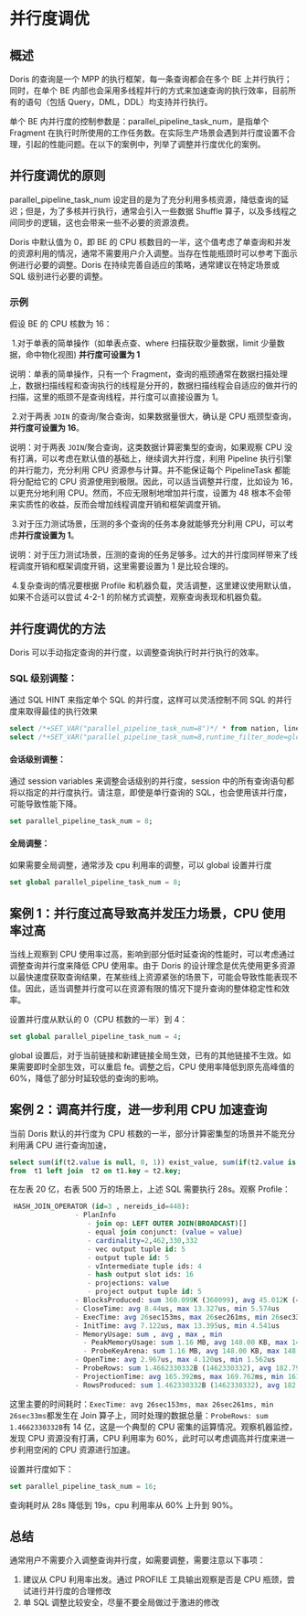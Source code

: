 # 并行度调优

## 概述

Doris 的查询是一个 MPP 的执行框架，每一条查询都会在多个 BE 上并行执行；同时，在单个 BE 内部也会采用多线程并行的方式来加速查询的执行效率，目前所有的语句（包括 Query，DML，DDL）均支持并行执行。

单个 BE 内并行度的控制参数是：parallel_pipeline_task_num，是指单个 Fragment 在执行时所使用的工作任务数。在实际生产场景会遇到并行度设置不合理，引起的性能问题。在以下的案例中，列举了调整并行度优化的案例。



## **并行度调优的原则**

parallel_pipeline_task_num 设定目的是为了充分利用多核资源，降低查询的延迟；但是，为了多核并行执行，通常会引入一些数据 Shuffle 算子，以及多线程之间同步的逻辑，这也会带来一些不必要的资源浪费。

Doris 中默认值为 0，即 BE 的 CPU 核数目的一半，这个值考虑了单查询和并发的资源利用的情况，通常不需要用户介入调整。当存在性能瓶颈时可以参考下面示例进行必要的调整。Doris 在持续完善自适应的策略，通常建议在特定场景或 SQL 级别进行必要的调整。

### **示例**

假设 BE 的 CPU 核数为 16：

​	1.对于单表的简单操作（如单表点查、where 扫描获取少量数据，limit 少量数据，命中物化视图) **并行度可设置为 1**

说明：单表的简单操作，只有一个 Fragment，查询的瓶颈通常在数据扫描处理上，数据扫描线程和查询执行的线程是分开的，数据扫描线程会自适应的做并行的扫描，这里的瓶颈不是查询线程，并行度可以直接设置为 1。

​	2.对于两表 `JOIN` 的查询/聚合查询，如果数据量很大，确认是 CPU 瓶颈型查询，**并行度可设置为 16**。

说明：对于两表 `JOIN`/聚合查询，这类数据计算密集型的查询，如果观察 CPU 没有打满，可以考虑在默认值的基础上，继续调大并行度，利用 Pipeline 执行引擎的并行能力，充分利用 CPU 资源参与计算。并不能保证每个 PipelineTask 都能将分配给它的 CPU 资源使用到极限。因此，可以适当调整并行度，比如设为 16，以更充分地利用 CPU。然而，不应无限制地增加并行度，设置为 48 根本不会带来实质性的收益，反而会增加线程调度开销和框架调度开销。

​	3.对于压力测试场景，压测的多个查询的任务本身就能够充分利用 CPU，可以考虑**并行度设置为 1**。

说明：对于压力测试场景，压测的查询的任务足够多。过大的并行度同样带来了线程调度开销和框架调度开销，这里需要设置为 1 是比较合理的。

​	4.复杂查询的情况要根据 Profile 和机器负载，灵活调整，这里建议使用默认值，如果不合适可以尝试 4-2-1 的阶梯方式调整，观察查询表现和机器负载。



## **并行度调优的方法**

Doris 可以手动指定查询的并行度，以调整查询执行时并行执行的效率。

### **SQL 级别调整：**

通过 SQL HINT 来指定单个 SQL 的并行度，这样可以灵活控制不同 SQL 的并行度来取得最佳的执行效果

```SQL
select /*+SET_VAR("parallel_pipeline_task_num=8")*/ * from nation, lineitem where lineitem.l_suppkey = nation.n_nationkey
select /*+SET_VAR("parallel_pipeline_task_num=8,runtime_filter_mode=global")*/ * from nation, lineitem where lineitem.l_suppkey = nation.n_nationkey
```

#### **会话级别调整：**

通过 session variables 来调整会话级别的并行度，session 中的所有查询语句都将以指定的并行度执行。请注意，即使是单行查询的 SQL，也会使用该并行度，可能导致性能下降。

```SQL
set parallel_pipeline_task_num = 8;
```

#### **全局调整：**

如果需要全局调整，通常涉及 cpu 利用率的调整，可以 global 设置并行度

```SQL
set global parallel_pipeline_task_num = 8;
```



## 案例 1：并行度过高导致高并发压力场景，CPU 使用率过高

当线上观察到 CPU 使用率过高，影响到部分低时延查询的性能时，可以考虑通过调整查询并行度来降低 CPU 使用率。由于 Doris 的设计理念是优先使用更多资源以最快速度获取查询结果，在某些线上资源紧张的场景下，可能会导致性能表现不佳。因此，适当调整并行度可以在资源有限的情况下提升查询的整体稳定性和效率。

设置并行度从默认的 0（CPU 核数的一半）到 4：

```SQL
set global parallel_pipeline_task_num = 4;
```

global 设置后，对于当前链接和新建链接全局生效，已有的其他链接不生效。如果需要即时全部生效，可以重启 fe。调整之后，CPU 使用率降低到原先高峰值的 60%，降低了部分时延较低的查询的影响。

## 案例 2：调高并行度，进一步利用 CPU 加速查询

当前 Doris 默认的并行度为 CPU 核数的一半，部分计算密集型的场景并不能充分利用满 CPU 进行查询加速，

```SQL
select sum(if(t2.value is null, 0, 1)) exist_value, sum(if(t2.value is null, 1, 0)) no_exist_value
from  t1 left join  t2 on t1.key = t2.key;
```

在左表 20 亿，右表 500 万的场景上，上述 SQL 需要执行 28s。观察 Profile：

```SQL
 HASH_JOIN_OPERATOR (id=3 , nereids_id=448):
                - PlanInfo
                   - join op: LEFT OUTER JOIN(BROADCAST)[]
                   - equal join conjunct: (value = value)
                   - cardinality=2,462,330,332
                   - vec output tuple id: 5
                   - output tuple id: 5
                   - vIntermediate tuple ids: 4 
                   - hash output slot ids: 16 
                   - projections: value
                   - project output tuple id: 5
                - BlocksProduced: sum 360.099K (360099), avg 45.012K (45012), max 45.014K (45014), min 45.011K (45011)
                - CloseTime: avg 8.44us, max 13.327us, min 5.574us
                - ExecTime: avg 26sec153ms, max 26sec261ms, min 26sec33ms
                - InitTime: avg 7.122us, max 13.395us, min 4.541us
                - MemoryUsage: sum , avg , max , min 
                  - PeakMemoryUsage: sum 1.16 MB, avg 148.00 KB, max 148.00 KB, min 148.00 KB
                  - ProbeKeyArena: sum 1.16 MB, avg 148.00 KB, max 148.00 KB, min 148.00 KB
                - OpenTime: avg 2.967us, max 4.120us, min 1.562us
                - ProbeRows: sum 1.4662330332B (1462330332), avg 182.791291M (182791291), max 182.811875M (182811875), min 182.782658M (182782658)
                - ProjectionTime: avg 165.392ms, max 169.762ms, min 161.727ms
                - RowsProduced: sum 1.462330332B (1462330332), avg 182.791291M (182791291), max 182.811875M (182811875), min 182.782658M (182782658)
```

这里主要的时间耗时：`ExecTime: avg 26sec153ms, max 26sec261ms, min 26sec33ms`都发生在 Join 算子上，同时处理的数据总量：`ProbeRows: sum 1.4662330332B`有 14 亿，这是一个典型的 CPU 密集的运算情况。观察机器监控，发现 CPU 资源没有打满，CPU 利用率为 60%，此时可以考虑调高并行度来进一步利用空闲的 CPU 资源进行加速。

设置并行度如下：

```SQL
set parallel_pipeline_task_num = 16;
```

查询耗时从 28s 降低到 19s，cpu 利用率从 60% 上升到 90%。

## 总结

通常用户不需要介入调整查询并行度，如需要调整，需要注意以下事项：

1. 建议从 CPU 利用率出发。通过 PROFILE 工具输出观察是否是 CPU 瓶颈，尝试进行并行度的合理修改
2. 单 SQL 调整比较安全，尽量不要全局做过于激进的修改

